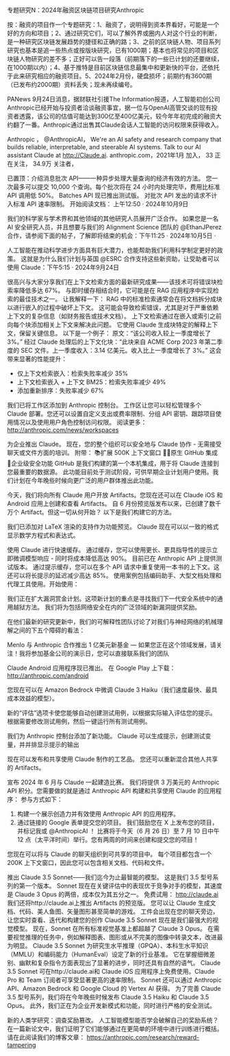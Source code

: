 专题研究N：2024年融资区块链项目研究Anthropic



按：融资的项目作一个专题研究：1、融资了，说明得到资本界看好，可能是一个好的方向和项目；2、通过研究它们，可以了解外界或圈内人对这个行业的判断，是一种研究区块链发展趋势的捷径和正确的路；3、之前的区块链人物、项目系列研究也基本是追一些热点或按版块研究，已有1000期；基本也将常见的项目和区块链人物研究的差不多；正好可以告一段落（前期落下的一些已计划的还要继续，在1000期以内）；4、基于推特是目前区块链信息最集中和更新快的平台，还依托于此来研究相应的融资项目。5、2024年2月份，硬盘损坏；前期约有3600期（已发布约2000期）资料丢失；现未再续编号。

PANews 9月24日消息，据财联社引援The Information报道，人工智能初创公司Anthropic已经开始与投资者洽谈融资事宜，据一位与OpenAI高管交谈的现有投资者透露，该公司的估值可能达到300亿至400亿美元，较今年年初完成的融资大约翻了一番。Anthropic通过出售其Claude会话人工智能的访问权限来获得收入。

Anthropic
，
@AnthropicAI，
We're an AI safety and research company that builds reliable, interpretable, and steerable AI systems. Talk to our AI assistant Claude at http://Claude.ai.
anthropic.com，2021年1月 加入，
33 正在关注，
34.9万 关注者，


已置顶：介绍消息批次 API——一种异步处理大量查询的经济有效的方法。
您一次最多可以提交 10,000 个查询。每个批次将在 24 小时内处理完毕，费用比标准 API 调用低 50%。
Batches API 现已推出测试版。
对批次 API 发出的请求不计入标准 API 速率限制。
开始阅读文档：
上午12:50 · 2024年10月9日

我们的科学家与学术界和其他领域的其他研究人员展开广泛合作。
如果您是一名 AI 安全研究人员，并且想要与我们的 Alignment Science 团队的
@EthanJPerez
合作，请参阅下面的帖子，了解即将结束的机会：下午11:25 · 2024年10月5日
·

人工智能在推动科学进步方面具有巨大潜力，也能帮助我们利用科学制定更好的政策。
这就是为什么我们计划与英国
@ESRC
合作支持这些新资助，让受助者可以使用 Claude：下午5:15 · 2024年9月24日

很高兴与大家分享我们在上下文检索方面的最新研究成果——该技术可将错误块检索率降低多达 67%。
与即时缓存相结合时，它可能是在 RAG 应用程序中实现检索的最佳技术之一。
让我解释一下：
RAG 中的标准检索通常会在将文档拆分成块以进行嵌入的过程中破坏上下文。
这可能会导致检索错误，尤其是对于严重依赖上下文的复杂信息（如财务报告或技术文档）。
上下文检索通过在嵌入或索引之前向每个块添加相关上下文来解决此问题。
它使用 Claude 生成块特定的解释上下文，保留关键信息。
以下是一个例子：
原文：“该公司收入较上一季度增长了3%。”
经过 Claude 处理后的上下文化块：“此块来自 ACME Corp 2023 年第二季度的 SEC 文件。上一季度收入：3.14 亿美元。收入比上一季度增长了 3%。”
这会带来显著的性能提升：
- 仅上下文检索嵌入：检索失败率减少 35%
- 上下文检索嵌入 + 上下文 BM25：检索失败率减少 49%
- 添加重新排序：失败率减少 67%

我们已将工作区添加到 Anthropic 控制台。
工作区让您可以轻松管理多个 Claude 部署。您还可以设置自定义支出或费率限制、分组 API 密钥、跟踪项目使用情况以及使用用户角色控制访问权限。
阅读更多： http://anthropic.com/news/workspaces

为企业推出 Claude。
现在，您的整个组织可以安全地与 Claude 协作 - 无需接受聊天或文件方面的培训。
附带：
📚扩展 500K 上下文窗口
🧑‍💻原生 GitHub 集成
🔐企业级安全功能
GitHub 是我们构建的第一个本机集成，用于将 Claude 连接到您最重要的数据源。
此功能目前处于测试阶段，可供早期企业计划用户使用。我们计划在今年晚些时候向更广泛的用户群体推出此功能。

今天，我们将向所有 Claude 用户开放 Artifacts。您现在还可以在 Claude iOS 和 Android 应用上创建和查看 Artifacts。
自 6 月份预览版发布以来，已创建了数千万个 Artifact。但这一切从何开始？
以下是我们构建它的方法。

我们已添加对 LaTeX 渲染的支持作为功能预览。
Claude 现在可以以一致的格式显示数学方程式和表达式。

使用 Claude 进行快速缓存。
通过缓存，您可以使用更长、更具指导性的提示立即微调模型响应 - 同时将成本降低高达 90%。
目前已在 Anthropic API 上提供测试版本。
通过提示缓存，您可以在多个 API 请求中重复使用一本书的上下文。这还可以将长提示的延迟减少高达 85%。
使用案例包括编码助手、大型文档处理和代理工具使用。开始使用：

我们正在扩大漏洞赏金计划。这项新计划的重点是寻找我们下一代安全系统中的通用越狱方法。
我们将为包括网络安全在内的广泛领域的新漏洞提供奖励。

在他们最新的研究更新中，我们的可解释性团队讨论了对我们与神经网络的机械理解之间的下五个障碍的看法：

Menlo 与 Anthropic 合作推出 1 亿美元新基金 — 如果您正在这个领域发展，请关注！我将参加基金公司的演示日，您可以直接联系我们的团队

Claude Android 应用程序现已推出。
在 Google Play 上下载： http://anthropic.com/android

您现在可以在 Amazon Bedrock 中微调 Claude 3 Haiku（我们速度最快、最具成本效益的模型）。

新的“评估”选项卡使您能够自动创建测试用例，以根据实际输入评估您的提示。
根据需要修改测试用例，然后一键运行所有测试用例。

我们为 Anthropic 控制台添加了新功能。
Claude 可以生成提示，创建测试变量，并并排显示提示的输出

现在可以发布和共享使用 Claude 制作的工艺品。
您还可以重新混合其他人共享的 Artifacts。 

宣布 2024 年 6 月与 Claude 一起建造比赛。
我们将提供 3 万美元的 Anthropic API 积分。您需要做的就是通过 Anthropic API 构建和共享使用 Claude 的应用程序：
参与方式如下：
1. 构建一个展示创造力并有效使用 Anthropic API 的应用程序。
2. 通过链接的 Google 表单提交您的项目。
我们鼓励您在 X 上发布您的项目，并标记我或
@AnthropicAI
 ！
比赛将于今天（6 月 26 日）至 7 月 10 日中午 12 点（太平洋时间）举行。您有两周的时间来创建和提交您的项目！

您现在可以将与 Claude 的聊天组织到可共享的项目中。
每个项目都包含一个 200K 上下文窗口，因此您可以包含相关文档、代码和文件。

推出 Claude 3.5 Sonnet——我们迄今为止最智能的模型。
这是我们 3.5 型号系列的第一个版本。
Sonnet 现在在关键评估中的表现优于竞争对手的模型，其速度是 Claude 3 Opus 的两倍，成本仅为其五分之一。
免费试用： http://claude.ai
我们还将http://claude.ai上推出 Artifacts 的预览版。
您可以让 Claude 生成文档、代码、美人鱼图、矢量图形甚至简单的游戏。
工件会出现在您的聊天旁边，让您实时查看、迭代和构建您的创作
Claude 3.5 Sonnet 现在是我们最强大的视觉模型。
现在，Sonnet 在所有标准视觉基准上都超越了 Claude 3 Opus。
在需要视觉推理的任务中，例如解释图表、图形或从不完美的图像中转录文本，改进最为明显。
Claude 3.5 Sonnet 为研究生水平推理（GPQA）、本科生水平知识（MMLU）和编码能力（HumanEval）设定了新的行业基准。
它在掌握细微差别、幽默和复杂指令方面表现出了显著的进步，同时还具有自然的语气。
Claude 3.5 Sonnet 可在http://claude.ai和 Claude iOS 应用程序上免费使用。Claude Pro 和 Team 订阅者可享受显著更高的速率限制。
Sonnet 还可以通过 Anthropic API、Amazon Bedrock 和 Google Cloud 的 Vertex AI 获得。
为了完善 Claude 3.5 型号系列，我们将在今年晚些时候发布 Claude 3.5 Haiku 和 Claude 3.5 Opus。
此外，我们正在为企业开发新模式和功能，同时进行严格的安全测试。

新的人类学研究：调查奖励篡改。
人工智能模型能否学会破解自己的奖励系统？
在一篇新论文中，我们证明了它们能够通过在更简单的环境中进行训练进行概括。
请在此阅读我们的博客文章： https://anthropic.com/research/reward-tampering



